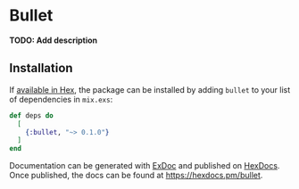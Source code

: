 # Bullet

**TODO: Add description**

## Installation

If [available in Hex](https://hex.pm/docs/publish), the package can be installed
by adding `bullet` to your list of dependencies in `mix.exs`:

```elixir
def deps do
  [
    {:bullet, "~> 0.1.0"}
  ]
end
```

Documentation can be generated with [ExDoc](https://github.com/elixir-lang/ex_doc)
and published on [HexDocs](https://hexdocs.pm). Once published, the docs can
be found at <https://hexdocs.pm/bullet>.


